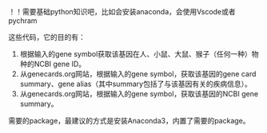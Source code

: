 ！！需要基础python知识吧，比如会安装anaconda，会使用Vscode或者pychram

这些代码，它的目的有：
1. 根据输入的gene symbol获取该基因在人、小鼠、大鼠、猴子（任何一种）物种的NCBI gene ID。
2. 从genecards.org网站，根据输入的gene symbol，获取该基因的gene card summary、gene alias（其中summary包括了与该基因有关的疾病信息）。
3. 从genecards.org网站，根据输入的gene symbol，获取该基因的NCBI gene summary。

需要的package，最建议的方式是安装Anaconda3，内置了需要的package。

